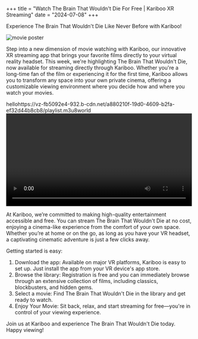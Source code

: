 +++
title = "Watch The Brain That Wouldn't Die For Free | Kariboo XR Streaming"
date = "2024-07-08"
+++
<script src="https://cdn.jsdelivr.net/npm/hls.js@latest"></script>

Experience The Brain That Wouldn't Die Like Never Before with Kariboo!

<img src="https://filmhub-poster-server.b-cdn.net/2283-81ab_the_brain_that_wouldn_t_die_16x9_rev2.jpg" alt="movie poster" loading="lazy">

Step into a new dimension of movie watching with Kariboo, our innovative XR streaming app that brings your favorite films directly to your virtual reality headset. This week, we're highlighting The Brain That Wouldn't Die, now available for streaming directly through Kariboo. Whether you're a long-time fan of the film or experiencing it for the first time, Kariboo allows you to transform any space into your own private cinema, offering a customizable viewing environment where you decide how and where you watch your movies.

hellohttps://vz-fb5092e4-932.b-cdn.net/a880210f-19d0-4609-b2fa-ef32d44b8cb8/playlist.m3u8world
<video id="video" width="100%" controls></video>

At Kariboo, we’re committed to making high-quality entertainment accessible and free. You can stream The Brain That Wouldn't Die at no cost, enjoying a cinema-like experience from the comfort of your own space. Whether you’re at home or on the go, as long as you have your VR headset, a captivating cinematic adventure is just a few clicks away.

Getting started is easy:

1. Download the app: Available on major VR platforms, Kariboo is easy to set up. Just install the app from your VR device's app store.
2. Browse the library: Registration is free and you can immediately browse through an extensive collection of films, including classics, blockbusters, and hidden gems.
3. Select a movie: Find The Brain That Wouldn't Die in the library and get ready to watch.
4. Enjoy Your Movie: Sit back, relax, and start streaming for free—you're in control of your viewing experience.

Join us at Kariboo and experience The Brain That Wouldn't Die today. Happy viewing!

  
<script>
  var video = document.getElementById('video');
  if(Hls.isSupported()) {
    var hls = new Hls();
    hls.loadSource('https://vz-fb5092e4-932.b-cdn.net/a880210f-19d0-4609-b2fa-ef32d44b8cb8/playlist.m3u8');
    hls.attachMedia(video);
    hls.on(Hls.Events.MANIFEST_PARSED,function() {
      video.play();
  });
 }
 // hls.js is not supported on platforms that do not have Media Source Extensions (MSE) enabled.
 // When the browser has built-in HLS support (check using `canPlayType`), we can provide an HLS manifest (i.e. .m3u8 URL) directly to the video element throught the `src` property.
 // This is using the built-in support of the plain video element, without using hls.js.
  else if (video.canPlayType('application/vnd.apple.mpegurl')) {
    video.src = 'https://vz-fb5092e4-932.b-cdn.net/a880210f-19d0-4609-b2fa-ef32d44b8cb8/playlist.m3u8';
    video.addEventListener('canplay',function() {
      video.play();
    });
  }
</script>
